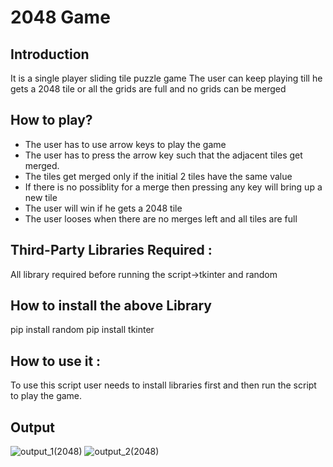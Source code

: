 # 2048 Game
## Introduction
It is a single player sliding tile puzzle game
The user can keep playing till he gets a 2048 tile or all the grids are full and no grids can be merged
## How to play?
- The user has to use arrow keys to play the game
- The user has to press the arrow key such that the adjacent tiles get merged.
- The tiles get merged only if the initial 2 tiles have the same value
- If there is no possiblity for a merge then pressing any key will bring up a new tile
- The user will win if he gets a 2048 tile
- The user looses when there are no merges left and all tiles are full
## Third-Party Libraries Required :
All library required before running the script->tkinter and random

## How to install the above Library
pip install random
pip install tkinter

## How to use it :
To use this script user needs to install libraries first and then run the script to play the game.
## Output
![output_1(2048)](https://user-images.githubusercontent.com/71593494/124394134-a52d5880-dd1b-11eb-9c00-c9df68704fe6.png)
![output_2(2048)](https://user-images.githubusercontent.com/71593494/124394136-a6f71c00-dd1b-11eb-91fd-1b4d75eb635e.png)
